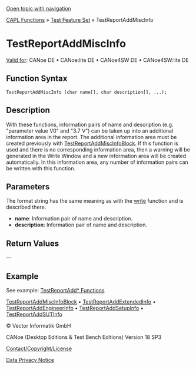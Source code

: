 [Open topic with navigation](../../../../../CANoeDEFamily.htm#Topics/CAPLFunctions/Test/Functions/CAPLfunctionTestReportAddMiscInfo.md)

[CAPL Functions](../../CAPLfunctions.md) » [Test Feature Set](../CAPLfunctionsTFSOverview.md) » TestReportAddMiscInfo

# TestReportAddMiscInfo

[Valid for](../../../Shared/FeatureAvailability.md):  CANoe DE • CANoe:lite DE • CANoe4SW DE • CANoe4SW:lite DE

## Function Syntax

`TestReportAddMiscInfo (char name[], char description[], ...);`

## Description

With these functions, information pairs of name and description (e.g. "parameter value V0" and "3.7 V") can be taken up into an additional information area in the report. The additional information area must be created previously with [TestReportAddMiscInfoBlock](CAPLfunctionTestReportAddMiscInfoBlock.md). If this function is used and there is no corresponding information area, then a warning will be generated in the Write Window and a new information area will be created automatically. In this information area, any number of information pairs can be written with this function.

## Parameters

The format string has the same meaning as with the [write](../../Other/Functions/CAPLfunctionWrite.md) function and is described there.

- **name**: Information pair of name and description.
- **description**: Information pair of name and description.

## Return Values

—

## Example

See example: [TestReportAdd* Functions](CAPLfunctionsTFSExampleTestReportAddFunctions.md)

[TestReportAddMiscInfoBlock](CAPLfunctionTestReportAddMiscInfoBlock.md) • [TestReportAddExtendedInfo](CAPLfunctionTestReportAddExtendedInfo.md) • [TestReportAddEngineerInfo](CAPLfunctionTestReportAddEngineerInfo.md) • [TestReportAddSetupInfo](CAPLfunctionTestReportAddEngineerInfo.md) • [TestReportAddSUTInfo](CAPLfunctionTestReportAddEngineerInfo.md)

© Vector Informatik GmbH

CANoe (Desktop Editions & Test Bench Editions) Version 18 SP3

[Contact/Copyright/License](../../../Shared/ContactCopyrightLicense.md)

[Data Privacy Notice](https://www.vector.com/int/en/company/get-info/privacy-policy/)